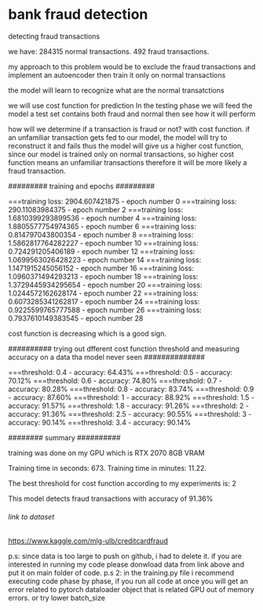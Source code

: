 # bank fraud detection
 detecting fraud transactions


we have:
284315 normal transactions.
492 fraud transactions.

my approach to this problem would be to exclude the fraud transactions and implement an autoencoder
then train it only on normal transactions

the model will learn to recognize what are the normal transatctions

we will use cost function for prediction
In the testing phase we will feed the model a test set contains both fraud and normal
then see how it will perform


how will we determine if a transaction is fraud or not? with cost function.
if an unfamiliar transaction gets fed to our model, the model will try to reconstruct it and fails
thus the model will give us a higher cost function, since our model is trained only on normal 
transactions, so higher cost function means an unfamiliar transactions therefore
it will be more likely a fraud transaction.



######### training and epochs #########

===training loss: 2904.607421875 - epoch number 0
===training loss: 290.11083984375 - epoch number 2
===training loss: 1.6810399293899536 - epoch number 4
===training loss: 1.8805577754974365 - epoch number 6
===training loss: 0.814797043800354 - epoch number 8
===training loss: 1.5862817764282227 - epoch number 10
===training loss: 0.724291205406189 - epoch number 12
===training loss: 1.0699563026428223 - epoch number 14
===training loss: 1.1471915245056152 - epoch number 16
===training loss: 1.0960371494293213 - epoch number 18
===training loss: 1.3729445934295654 - epoch number 20
===training loss: 1.0244572162628174 - epoch number 22
===training loss: 0.6073285341262817 - epoch number 24
===training loss: 0.9225599765777588 - epoch number 26
===training loss: 0.7937610149383545 - epoch number 28

cost function is decreasing which is a good sign.

########## trying out dfferent cost function threshold and measuring accuracy on a data tha model never seen ##############

===threshold: 0.4 - accuracy: 64.43%
===threshold: 0.5 - accuracy: 70.12%
===threshold: 0.6 - accuracy: 74.80%
===threshold: 0.7 - accuracy: 80.28%
===threshold: 0.8 - accuracy: 83.74%
===threshold: 0.9 - accuracy: 87.60%
===threshold: 1 - accuracy: 88.92%
===threshold: 1.5 - accuracy: 91.57%
===threshold: 1.8 - accuracy: 91.26%
===threshold: 2 - accuracy: 91.36%
===threshold: 2.5 - accuracy: 90.55%
===threshold: 3 - accuracy: 90.14%
===threshold: 3.4 - accuracy: 90.14%



######## summary ##########

training was done on my GPU which is RTX 2070 8GB VRAM

Training time in seconds: 673.
Training time in minutes: 11.22.

The best threshold for cost function according to my experiments is: 2 

This model detects fraud transactions with accuracy of 91.36%




###### link to dataset #######
https://www.kaggle.com/mlg-ulb/creditcardfraud




p.s: since data is too large to push on github, i had to delete it. if you are interested in running my code please donwload data from link above and put it on main folder of code.
p.s 2: in the training.py file i recommend executing code phase by phase, if you run all code at once you will get an error related to pytorch dataloader object that is related
GPU out of memory errors. or try lower batch_size



